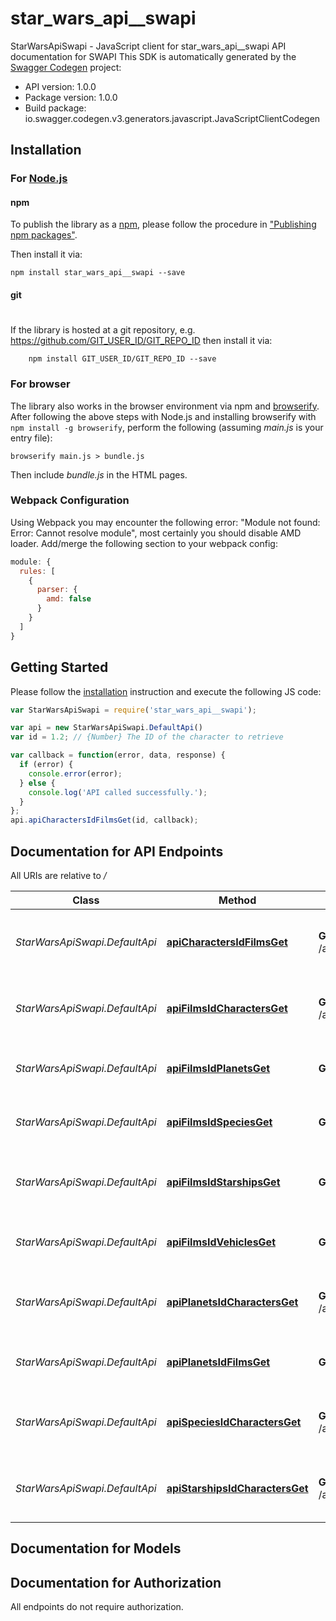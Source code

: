 # star_wars_api__swapi

StarWarsApiSwapi - JavaScript client for star_wars_api__swapi
API documentation for SWAPI
This SDK is automatically generated by the [Swagger Codegen](https://github.com/swagger-api/swagger-codegen) project:

- API version: 1.0.0
- Package version: 1.0.0
- Build package: io.swagger.codegen.v3.generators.javascript.JavaScriptClientCodegen

## Installation

### For [Node.js](https://nodejs.org/)

#### npm

To publish the library as a [npm](https://www.npmjs.com/),
please follow the procedure in ["Publishing npm packages"](https://docs.npmjs.com/getting-started/publishing-npm-packages).

Then install it via:

```shell
npm install star_wars_api__swapi --save
```

#### git
#
If the library is hosted at a git repository, e.g.
https://github.com/GIT_USER_ID/GIT_REPO_ID
then install it via:

```shell
    npm install GIT_USER_ID/GIT_REPO_ID --save
```

### For browser

The library also works in the browser environment via npm and [browserify](http://browserify.org/). After following
the above steps with Node.js and installing browserify with `npm install -g browserify`,
perform the following (assuming *main.js* is your entry file):

```shell
browserify main.js > bundle.js
```

Then include *bundle.js* in the HTML pages.

### Webpack Configuration

Using Webpack you may encounter the following error: "Module not found: Error:
Cannot resolve module", most certainly you should disable AMD loader. Add/merge
the following section to your webpack config:

```javascript
module: {
  rules: [
    {
      parser: {
        amd: false
      }
    }
  ]
}
```

## Getting Started

Please follow the [installation](#installation) instruction and execute the following JS code:

```javascript
var StarWarsApiSwapi = require('star_wars_api__swapi');

var api = new StarWarsApiSwapi.DefaultApi()
var id = 1.2; // {Number} The ID of the character to retrieve

var callback = function(error, data, response) {
  if (error) {
    console.error(error);
  } else {
    console.log('API called successfully.');
  }
};
api.apiCharactersIdFilmsGet(id, callback);
```

## Documentation for API Endpoints

All URIs are relative to */*

Class | Method | HTTP request | Description
------------ | ------------- | ------------- | -------------
*StarWarsApiSwapi.DefaultApi* | [**apiCharactersIdFilmsGet**](docs/DefaultApi.md#apiCharactersIdFilmsGet) | **GET** /api/characters/{id}/films | Get a list of films for a specfic characters id.
*StarWarsApiSwapi.DefaultApi* | [**apiFilmsIdCharactersGet**](docs/DefaultApi.md#apiFilmsIdCharactersGet) | **GET** /api/films/{id}/characters | Get a list of characters for a specfic film id.
*StarWarsApiSwapi.DefaultApi* | [**apiFilmsIdPlanetsGet**](docs/DefaultApi.md#apiFilmsIdPlanetsGet) | **GET** /api/films/{id}/planets | Get a list of planets for a specfic film id.
*StarWarsApiSwapi.DefaultApi* | [**apiFilmsIdSpeciesGet**](docs/DefaultApi.md#apiFilmsIdSpeciesGet) | **GET** /api/films/{id}/species | Get a list of species for a specfic film id.
*StarWarsApiSwapi.DefaultApi* | [**apiFilmsIdStarshipsGet**](docs/DefaultApi.md#apiFilmsIdStarshipsGet) | **GET** /api/films/{id}/starships | Get a list of starships for a specfic film id.
*StarWarsApiSwapi.DefaultApi* | [**apiFilmsIdVehiclesGet**](docs/DefaultApi.md#apiFilmsIdVehiclesGet) | **GET** /api/films/{id}/vehicles | Get a list of vehicles for a specfic film id.
*StarWarsApiSwapi.DefaultApi* | [**apiPlanetsIdCharactersGet**](docs/DefaultApi.md#apiPlanetsIdCharactersGet) | **GET** /api/planets/{id}/characters | Get a list of characters for a specfic planet id.
*StarWarsApiSwapi.DefaultApi* | [**apiPlanetsIdFilmsGet**](docs/DefaultApi.md#apiPlanetsIdFilmsGet) | **GET** /api/planets/{id}/films | Get a list of films for a specfic planet id.
*StarWarsApiSwapi.DefaultApi* | [**apiSpeciesIdCharactersGet**](docs/DefaultApi.md#apiSpeciesIdCharactersGet) | **GET** /api/species/{id}/characters | Get a list of characters for a specfic species id.
*StarWarsApiSwapi.DefaultApi* | [**apiStarshipsIdCharactersGet**](docs/DefaultApi.md#apiStarshipsIdCharactersGet) | **GET** /api/starships/{id}/characters | Get a list of characters for a specfic starship id.

## Documentation for Models


## Documentation for Authorization

 All endpoints do not require authorization.

